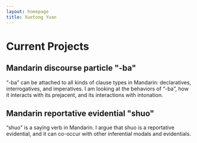 ```yaml
---
layout: homepage
title: Xuetong Yuan
---
```


# **Current Projects**

## Mandarin discourse particle "-ba"
“-ba” can be attached to all kinds of clause types in Mandarin: declaratives, interrogatives, and imperatives. I am looking at the behaviors of “-ba”, how it interacts with its prejacent, and its interactions with intonation.

## Mandarin reportative evidential "shuo"
“shuo” is a saying verb in Mandarin. I argue that shuo is a reportative evidential, and it can co-occur with other inferential modals and evidentials.
